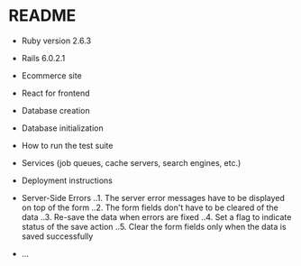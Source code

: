 # README


* Ruby version 2.6.3

* Rails 6.0.2.1

* Ecommerce site

* React for frontend

* Database creation

* Database initialization

* How to run the test suite

* Services (job queues, cache servers, search engines, etc.)

* Deployment instructions

* Server-Side Errors
..1. The server error messages have to be displayed on top of the form
..2. The form fields don't have to be cleared of the data
..3. Re-save the data when errors are fixed
..4. Set a flag to indicate status of the save action
..5. Clear the form fields only when the data is saved successfully

* ...
